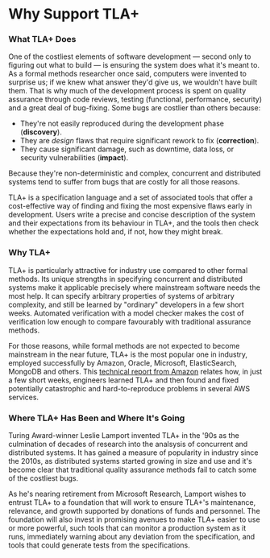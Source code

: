 # Why Support TLA+

### What TLA+ Does

One of the costliest elements of software development — second only to figuring out what to build — is ensuring the system does what it's meant to. As a formal methods researcher once said, computers were invented to surprise us; if we knew what answer they'd give us, we wouldn't have built them. That is why much of the development process is spent on quality assurance through code reviews, testing (functional, performance, security) and a great deal of bug-fixing. Some bugs are costlier than others because:

- They're not easily reproduced during the development phase (**discovery**).
- They are *design* flaws that require significant rework to fix (**correction**).
- They cause significant damage, such as downtime, data loss, or security vulnerabilities (**impact**).

Because they're non-deterministic and complex, concurrent and distributed systems tend to suffer from bugs that are costly for all those reasons.

TLA+ is a specification language and a set of associated tools that offer a cost-effective way of finding and fixing the most expensive flaws early in development. Users write a precise and concise description of the system and their expectations from its behaviour in TLA+, and the tools then check whether the expectations hold and, if not, how they might break.

### Why TLA+

TLA+ is particularly attractive for industry use compared to other formal methods. Its unique strengths in specifying concurrent and distributed systems make it applicable precisely where mainstream software needs the most help. It can specify arbitrary properties of systems of arbitrary complexity, and still be learned by "ordinary" developers in a few short weeks. Automated verification with a model checker makes the cost of verification low enough to compare favourably with traditional assurance methods.

For those reasons, while formal methods are not expected to become mainstream in the near future, TLA+ is the most popular one in industry, employed successfully by Amazon, Oracle, Microsoft, ElasticSearch, MongoDB and others. This [technical report from Amazon](http://lamport.azurewebsites.net/tla/amazon-excerpt.html) relates how, in just a few short weeks, engineers learned TLA+ and then found and fixed potentially catastrophic and hard-to-reproduce problems in several AWS services.

### Where TLA+ Has Been and Where It's Going

Turing Award-winner Leslie Lamport invented TLA+ in the '90s as the culmination of decades of research into the analsysis of concurrent and distributed systems. It has gained a measure of popularity in industry since the 2010s, as distributed systems started growing in size and use and it's become clear that traditional quality assurance methods fail to catch some of the costliest bugs.

As he's nearing retirement from Microsoft Research, Lamport wishes to entrust TLA+ to a foundation that will work to ensure TLA+'s maintenance, relevance, and growth supported by donations of funds and personnel. The foundation will also invest in promising avenues to make TLA+ easier to use or more powerful, such tools that can monitor a production system as it runs, immediately warning about any deviation from the specification, and tools that could generate tests from the specifications.
